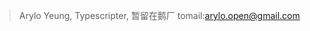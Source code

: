 
<!-- > Arylo, 走在半栈工程师的路上, 正在学习设计和前端 -->
<!-- > 现时加入`Lintel`的`PandoraBox Team`, 负责打游击, 俗称打杂, 5黑里的辅助 -->
> Arylo Yeung, Typescripter, 暂留在鹅厂
> tomail:arylo.open@gmail.com
